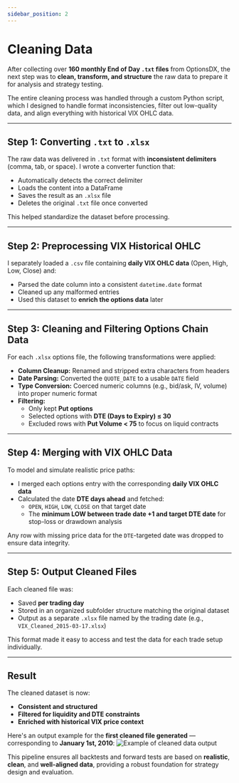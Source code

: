 ```yaml
---
sidebar_position: 2
---
```


# Cleaning Data

After collecting over **160 monthly End of Day `.txt` files** from OptionsDX, the next step was to **clean, transform, and structure** the raw data to prepare it for analysis and strategy testing.

The entire cleaning process was handled through a custom Python script, which I designed to handle format inconsistencies, filter out low-quality data, and align everything with historical VIX OHLC data.

---

## Step 1: Converting `.txt` to `.xlsx`

The raw data was delivered in `.txt` format with **inconsistent delimiters** (comma, tab, or space). I wrote a converter function that:
- Automatically detects the correct delimiter
- Loads the content into a DataFrame
- Saves the result as an `.xlsx` file
- Deletes the original `.txt` file once converted

This helped standardize the dataset before processing.

---

## Step 2: Preprocessing VIX Historical OHLC

I separately loaded a `.csv` file containing **daily VIX OHLC data** (Open, High, Low, Close) and:
- Parsed the date column into a consistent `datetime.date` format
- Cleaned up any malformed entries
- Used this dataset to **enrich the options data** later

---

## Step 3: Cleaning and Filtering Options Chain Data

For each `.xlsx` options file, the following transformations were applied:

- **Column Cleanup:** Renamed and stripped extra characters from headers
- **Date Parsing:** Converted the `QUOTE_DATE` to a usable `DATE` field
- **Type Conversion:** Coerced numeric columns (e.g., bid/ask, IV, volume) into proper numeric format
- **Filtering:**
  - Only kept **Put options**
  - Selected options with **DTE (Days to Expiry) ≤ 30**
  - Excluded rows with **Put Volume < 75** to focus on liquid contracts

---

## Step 4: Merging with VIX OHLC Data

To model and simulate realistic price paths:
- I merged each options entry with the corresponding **daily VIX OHLC data**
- Calculated the date **DTE days ahead** and fetched:
  - `OPEN`, `HIGH`, `LOW`, `CLOSE` on that target date
  - The **minimum LOW between trade date +1 and target DTE date** for stop-loss or drawdown analysis

Any row with missing price data for the `DTE`-targeted date was dropped to ensure data integrity.

---

## Step 5: Output Cleaned Files

Each cleaned file was:
- Saved **per trading day**
- Stored in an organized subfolder structure matching the original dataset
- Output as a separate `.xlsx` file named by the trading date (e.g., `VIX_Cleaned_2015-03-17.xlsx`)

This format made it easy to access and test the data for each trade setup individually.

---

## Result

The cleaned dataset is now:
- **Consistent and structured**
- **Filtered for liquidity and DTE constraints**
- **Enriched with historical VIX price context**


Here's an output example for the **first cleaned file generated** — corresponding to **January 1st, 2010**:
![Example of cleaned data output](/img/outputex.png)

This pipeline ensures all backtests and forward tests are based on **realistic**, **clean**, and **well-aligned data**, providing a robust foundation for strategy design and evaluation.